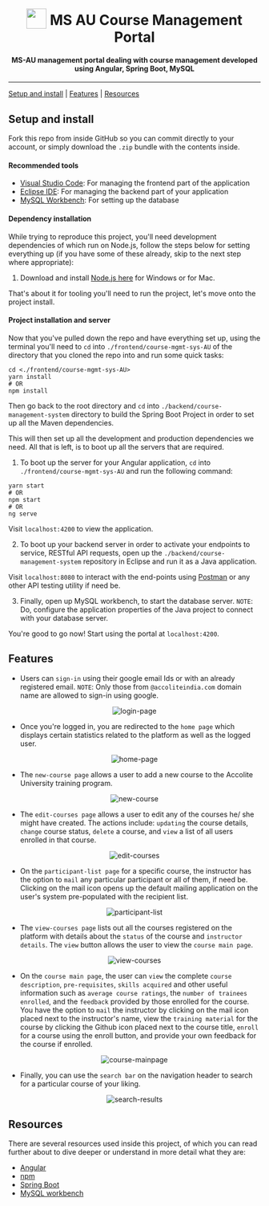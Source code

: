 <h1 align="center">
<img width="40" valign="bottom" src="https://i.ibb.co/hDQWNMr/accolite-logo.png">
MS AU Course Management Portal
</h1>
<h4 align="center">MS-AU management portal dealing with course management developed using Angular, Spring Boot, MySQL
</h4>

---

[Setup and install](#setup-and-install) | [Features](#features) | [Resources](#resources)

## Setup and install

Fork this repo from inside GitHub so you can commit directly to your account, or simply download the `.zip` bundle with the contents inside.

#### Recommended tools
* [Visual Studio Code](https://code.visualstudio.com/download): For managing the frontend part of the application
* [Eclipse IDE](https://www.eclipse.org/downloads/): For managing the backend part of your application
* [MySQL Workbench](https://dev.mysql.com/downloads/workbench/): For setting up the database

#### Dependency installation

While trying to reproduce this project, you'll need development dependencies of which run on Node.js, follow the steps below for setting everything up (if you have some of these already, skip to the next step where appropriate):

1. Download and install [Node.js here](https://nodejs.org/en/download/) for
   Windows or for Mac.

That's about it for tooling you'll need to run the project, let's move onto the project install.

#### Project installation and server

Now that you've pulled down the repo and have everything set up, using the terminal you'll need to `cd` into `./frontend/course-mgmt-sys-AU` of the directory that you cloned the repo into and run some quick tasks:

```
cd <./frontend/course-mgmt-sys-AU>
yarn install
# OR
npm install
```

Then go back to the root directory and `cd` into `./backend/course-management-system` directory to build the Spring Boot Project in order to set up all the Maven dependencies. 

This will then set up all the development and production dependencies we need. All that is left, is to boot up all the servers that are required.

1. To boot up the server for your Angular application, `cd` into `./frontend/course-mgmt-sys-AU` and run the following command:

```
yarn start
# OR
npm start
# OR
ng serve
```

Visit `localhost:4200` to view the application.

2. To boot up your backend server in order to activate your endpoints to service, RESTful API requests, open up the `./backend/course-management-system` repository in Eclipse and run it as a Java application.

Visit `localhost:8080` to interact with the end-points using [Postman](https://www.postman.com/downloads) or any other API testing utility if need be.

3. Finally, open up MySQL workbench, to start the database server. `NOTE`: Do, configure the application properties of the Java project to connect with your database server.

You're good to go now! Start using the portal at `localhost:4200`.

## Features

* Users can `sign-in` using their google email Ids or with an already registered email. `NOTE`: Only those from `@accoliteindia.com`  domain name are allowed to sign-in using google.

<div align="center"><img src="https://i.ibb.co/F5qXrtr/login-page.png" alt="login-page" border="0"></div>

* Once you're logged in, you are redirected to the `home page` which displays certain statistics related to the platform as well as the logged user.

<div align="center"><img src="https://i.ibb.co/frgWPb2/home-page.png" alt="home-page" border="0"></div>

* The `new-course page` allows a user to add a new course to the Accolite University training program.

<div align="center"><img src="https://i.ibb.co/nq29tcQ/new-course.png" alt="new-course" border="0"></div>

* The `edit-courses page` allows a user to edit any of the courses he/ she might have created. The actions include: `updating` the course details, `change` course status, `delete` a course, and `view` a list of all users enrolled in that course. 

<div align="center"><img src="https://i.ibb.co/g7NLG9x/edit-courses.png" alt="edit-courses" border="0"></div>

* On the `participant-list page` for a specific course, the instructor has the option to `mail` any particular participant or all of them, if need be. Clicking on the mail icon opens up the default mailing application on the user's system pre-populated with the recipient list.

<div align="center"><img src="https://i.ibb.co/C6Dg8B3/participant-list.png" alt="participant-list" border="0"></div>

* The `view-courses page` lists out all the courses registered on the platform with details about the `status` of the course and `instructor details`. The `view` button allows the user to view the `course main page`. 

<div align="center"><img src="https://i.ibb.co/F03DqjX/view-courses.png" alt="view-courses" border="0"></div> 

* On the `course main page`, the user can `view` the complete `course description`, `pre-requisites`, `skills acquired` and other useful information such as `average course ratings`, the `number of trainees enrolled`, and the `feedback` provided by those enrolled for the course. You have the option to `mail` the instructor by clicking on the mail icon placed next to the instructor's name, view the `training material` for the course by clicking the Github icon placed next to the course title, `enroll` for a course using the enroll button, and provide your own feedback for the course if enrolled.

<div align="center"><img src="https://i.ibb.co/KjvpF4q/course-mainpage.png" alt="course-mainpage" border="0"></div>

* Finally, you can use the `search bar` on the navigation header to search for a particular course of your liking.

<div align="center"><img src="https://i.ibb.co/9ghb9gd/search-results.png" alt="search-results" border="0"></div>

## Resources

There are several resources used inside this project, of which you can read
further about to dive deeper or understand in more detail what they are:

* [Angular](https://angular.io)
* [npm](https://www.npmjs.com/)
* [Spring Boot](https://docs.spring.io/spring-boot/docs/current/reference/htmlsingle/)
* [MySQL workbench](https://dev.mysql.com/doc/workbench/en/)
